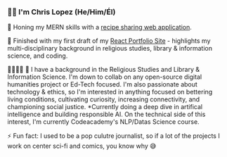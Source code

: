 ### 👋🏽  I'm Chris Lopez (He/Him/Él)

🔭 Honing my MERN skills with a [recipe sharing web application](https://github.com/Lopez-CL/sobreMesa).

🌱 Finished with my first draft of my [React Portfolio Site](lopez-cl.github.io/my-portfolios/) - highlights my multi-disciplinary background in religious studies, library & information science, and coding.


🫱🏽‍🫲🏿 🤗 I have a background in the Religious Studies and Library & Information Science. I'm down to collab on any open-source digital humanities project or Ed-Tech focused. I'm also passionate about technology & ethics, so I'm interested in anything focused on bettering living conditions, cultivating curiosity, increasing connectivity, and championing social justice. *Currently doing a deep dive in artifical intelligence and building responsible AI. On the technical side of this interest, I'm currently Codeacademy's NLP/Datas Science course.

⚡️  Fun fact: I used to be a pop culutre journalist, so if a lot of the projects I work on center sci-fi and comics, you know why 😅 
